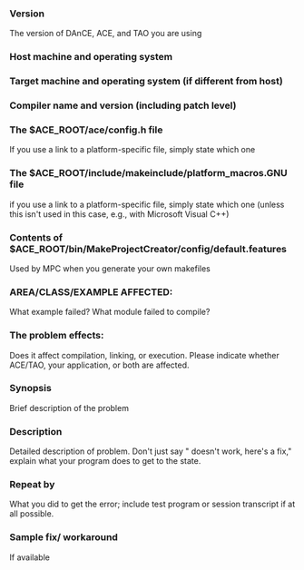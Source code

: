 ### Version

The version of DAnCE, ACE, and TAO you are using

### Host machine and operating system

### Target machine and operating system (if different from host)

### Compiler name and version (including patch level)

### The $ACE_ROOT/ace/config.h file

If you use a link to a platform-specific file, simply state which one

### The $ACE_ROOT/include/makeinclude/platform_macros.GNU file

if you use a link to a platform-specific file, simply state which one (unless this isn't used in this case, e.g., with Microsoft Visual C++)

### Contents of $ACE_ROOT/bin/MakeProjectCreator/config/default.features

Used by MPC when you generate your own makefiles

### AREA/CLASS/EXAMPLE AFFECTED:

What example failed?  What module failed to compile?

### The problem effects:

Does it affect compilation, linking, or execution. Please indicate whether ACE/TAO, your application, or both are affected.

### Synopsis

Brief description of the problem

### Description

Detailed description of problem.  Don't just say "<blah> doesn't work, here's a fix," explain what your program does to get to the <blah> state.

### Repeat by

What you did to get the error; include test program or session transcript if at all possible.

### Sample fix/ workaround

If available
